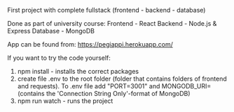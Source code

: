 First project with complete fullstack (frontend - backend - database)

Done as part of university course:
Frontend - React
Backend - Node.js & Express
Database - MongoDB

App can be found from: https://pegiappi.herokuapp.com/

If you want to try the code yourself:

1. npm install - installs the correct packages
2. create file .env to the root folder (folder that contains folders of frontend and requests). To .env file add "PORT=3001"
 and MONGODB_URI= (contains the 'Connection String Only'-format of MongoDB)
3. npm run watch - runs the project
